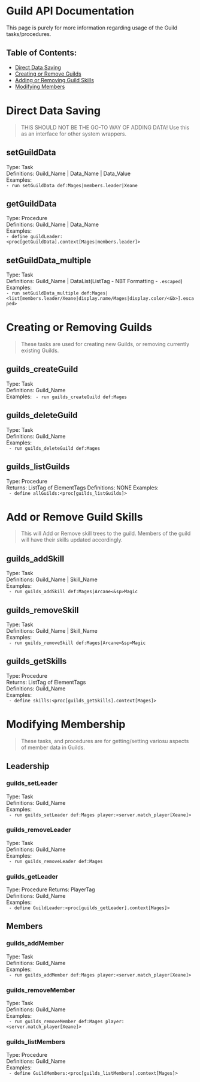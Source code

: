# Guild API Documentation
This page is purely for more information regarding usage of the Guild tasks/procedures.  
## Table of Contents:
* [Direct Data Saving](#direct-data-saving)
* [Creating or Remove Guilds](#creating-or-removing-guilds)
* [Adding or Removing Guild Skills](#add-or-remove-guild-skills)
* [Modifying Members](#modifying-membership)  


# Direct Data Saving
> THIS SHOULD NOT BE THE GO-TO WAY OF ADDING DATA! Use this as an interface for other system wrappers.

## setGuildData
Type: Task  
Definitions: Guild_Name | Data_Name | Data_Value  
Examples:  
`- run setGuildData def:Mages|members.leader|Xeane`

## getGuildData
Type: Procedure  
Definitions: Guild_Name | Data_Name  
Examples:  
`- define guildLeader:<proc[getGuildData].context[Mages|members.leader]>`

## setGuildData_multiple
Type: Task  
Definitions: Guild_Name | DataList(ListTag - NBT Formatting - `.escaped`)  
Examples:  
`- run setGuildData_multiple def:Mages|<list[members.leader/Xeane|display.name/Mages|display.color/<&b>].escaped>`

# Creating or Removing Guilds
> These tasks are used for creating new Guilds, or removing currently existing Guilds.

## guilds_createGuild
Type: Task  
Definitions: Guild_Name  
Examples:
` - run guilds_createGuild def:Mages`

## guilds_deleteGuild
Type: Task  
Definitions: Guild_Name  
Examples:  
` - run guilds_deleteGuild def:Mages`

## guilds_listGuilds
Type: Procedure  
Returns: ListTag of ElementTags
Definitions: NONE
Examples:  
` - define allGuilds:<proc[guilds_listGuilds]>`


# Add or Remove Guild Skills
> This will Add or Remove skill trees to the guild. Members of the guild will have their skills updated accordingly.

## guilds_addSkill
Type: Task  
Definitions: Guild_Name | Skill_Name  
Examples:  
` - run guilds_addSkill def:Mages|Arcane<&sp>Magic`

## guilds_removeSkill
Type: Task  
Definitions: Guild_Name | Skill_Name  
Examples:  
` - run guilds_removeSkill def:Mages|Arcane<&sp>Magic`  

## guilds_getSkills
Type: Procedure  
Returns: ListTag of ElementTags  
Definitions: Guild_Name  
Examples:  
` - define skills:<proc[guilds_getSkills].context[Mages]>`  

# Modifying Membership
> These tasks, and procedures are for getting/setting variosu aspects of member data in Guilds.  

## Leadership
### guilds_setLeader
Type: Task  
Definitions: Guild_Name  
Examples:  
` - run guilds_setLeader def:Mages player:<server.match_player[Xeane]>`  

### guilds_removeLeader
Type: Task  
Definitions: Guild_Name  
Examples:  
` - run guilds_removeLeader def:Mages`  

### guilds_getLeader
Type: Procedure
Returns: PlayerTag  
Definitions: Guild_Name  
Examples:  
` - define GuildLeader:<proc[guilds_getLeader].context[Mages]>`  

## Members
### guilds_addMember  
Type: Task  
Definitions: Guild_Name  
Examples:  
` - run guilds_addMember def:Mages player:<server.match_player[Xeane]>`  

### guilds_removeMember  
Type: Task  
Definitions: Guild_Name  
Examples:  
` - run guilds_removeMember def:Mages player:<server.match_player[Xeane]>`  

### guilds_listMembers  
Type: Procedure  
Definitions: Guild_Name  
Examples:  
` - define GuildMembers:<proc[guilds_listMembers].context[Mages]>`  